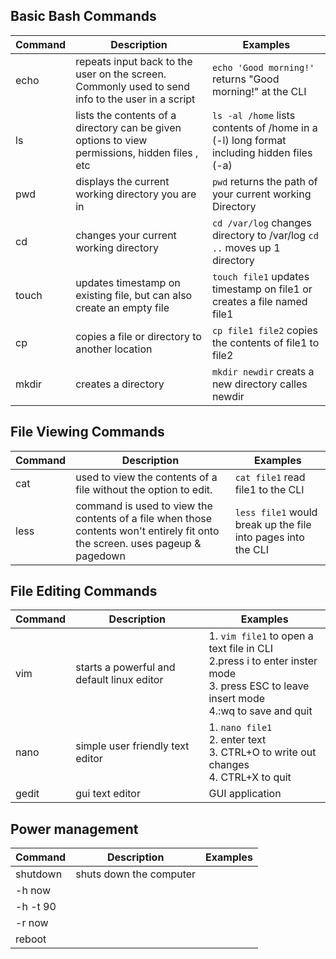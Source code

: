 ## Basic Bash Commands
| Command | Description | Examples |
|---|---|---|
| echo | repeats input back to the user on the screen. Commonly used to send info to the user in a script | `echo 'Good morning!'` returns "Good morning!" at the CLI|
| ls | lists the contents of a directory can be given options to view permissions, hidden files , etc | `ls -al /home` lists contents of /home in a (-l) long format including hidden files (-a) |
| pwd | displays the current working directory you are in | `pwd` returns the path of your current working Directory |
| cd | changes your current working directory | `cd /var/log` changes directory to /var/log `cd ..` moves up 1 directory |
| touch | updates timestamp on existing file, but can also create an empty file  | `touch file1` updates timestamp on file1 or creates a file named file1 |
| cp | copies a file or directory to another location | `cp file1 file2` copies the contents of file1 to file2 |
| mkdir | creates a directory | `mkdir newdir` creats a new directory calles newdir |


## File Viewing Commands
| Command | Description | Examples |
|---|---|---|
| cat | used to view the contents of a file without the option to edit. | `cat file1` read file1 to the CLI |
| less | command is used to view the contents of a file when those contents won't entirely fit onto the screen. uses pageup & pagedown | `less file1` would break up the file into pages into the CLI |


## File Editing Commands
| Command | Description | Examples |
|---|---|---|
| vim | starts a powerful and default linux editor | 1. `vim file1` to open a text file in CLI <br/> 2.press i to enter inster mode <br/> 3. press ESC to leave insert mode <br/> 4.:wq to save and quit |
| nano | simple user friendly text editor | 1. `nano file1` <br/> 2. enter text <br/> 3. CTRL+O to write out changes <br/> 4. CTRL+X to quit |
| gedit | gui text editor | GUI application |

## Power management
| Command | Description | Examples |
|---|---|---|
| shutdown | shuts down the computer|
| -h now |
| -h -t 90 |
| -r now |
| reboot |
